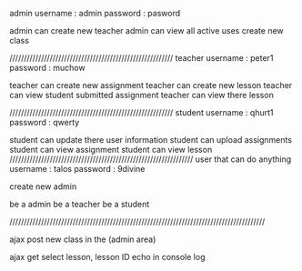 admin
username : admin
password : pasword

admin can create new teacher
admin can view all active uses
create new class

/////////////////////////////////////////////////////////
teacher
username : peter1
password : muchow

teacher can create new assignment
teacher can create new lesson
teacher can view student submitted assignment
teacher can view there lesson



/////////////////////////////////////////////////////////
student
username : qhurt1
password : qwerty

student can update there user information
student can upload assignments
student can view assignment
student can view lesson
////////////////////////////////////////////////////////////////
user that can do anything
username : talos
password :  9divine

create new admin

be a admin
be  a teacher
be a student

/////////////////////////////////////////////////////////////////////////////////////////

ajax post new class in the (admin area)

ajax get select lesson, lesson ID echo in console log
